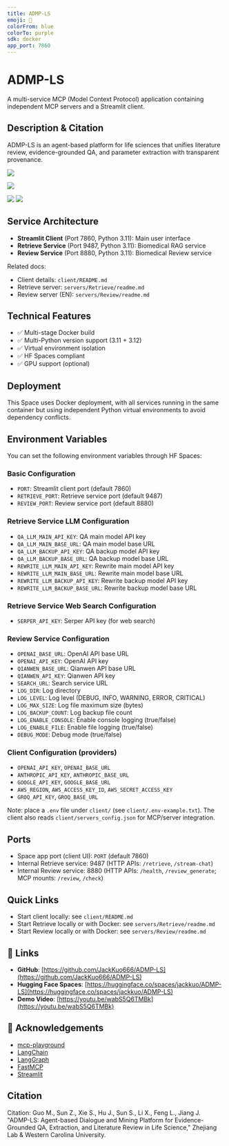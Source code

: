 ```yaml
---
title: ADMP-LS
emoji: 🤖
colorFrom: blue
colorTo: purple
sdk: docker
app_port: 7860
---
```


# ADMP-LS

A multi-service MCP (Model Context Protocol) application containing independent MCP servers and a Streamlit client.

## Description & Citation

ADMP-LS is an agent-based platform for life sciences that unifies literature review, evidence-grounded QA, and parameter extraction with transparent provenance.


![](assets/main_pic.png)

![](assets/main_pic_review.png)

![](assets/extract1.png)
![](assets/extract2.png)
## Service Architecture

- **Streamlit Client** (Port 7860, Python 3.11): Main user interface
- **Retrieve Service** (Port 9487, Python 3.11): Biomedical RAG service
- **Review Service** (Port 8880, Python 3.11): Biomedical Review service

Related docs:
- Client details: `client/README.md`
- Retrieve server: `servers/Retrieve/readme.md`
- Review server (EN): `servers/Review/readme.md`

## Technical Features

- ✅ Multi-stage Docker build
- ✅ Multi-Python version support (3.11 + 3.12)
- ✅ Virtual environment isolation
- ✅ HF Spaces compliant
- ✅ GPU support (optional)

## Deployment

This Space uses Docker deployment, with all services running in the same container but using independent Python virtual environments to avoid dependency conflicts.

## Environment Variables

You can set the following environment variables through HF Spaces:

### Basic Configuration
- `PORT`: Streamlit client port (default 7860)
- `RETRIEVE_PORT`: Retrieve service port (default 9487)
- `REVIEW_PORT`: Review service port (default 8880)

### Retrieve Service LLM Configuration
- `QA_LLM_MAIN_API_KEY`: QA main model API key
- `QA_LLM_MAIN_BASE_URL`: QA main model base URL
- `QA_LLM_BACKUP_API_KEY`: QA backup model API key
- `QA_LLM_BACKUP_BASE_URL`: QA backup model base URL
- `REWRITE_LLM_MAIN_API_KEY`: Rewrite main model API key
- `REWRITE_LLM_MAIN_BASE_URL`: Rewrite main model base URL
- `REWRITE_LLM_BACKUP_API_KEY`: Rewrite backup model API key
- `REWRITE_LLM_BACKUP_BASE_URL`: Rewrite backup model base URL

### Retrieve Service Web Search Configuration
- `SERPER_API_KEY`: Serper API key (for web search)

### Review Service Configuration
- `OPENAI_BASE_URL`: OpenAI API base URL
- `OPENAI_API_KEY`: OpenAI API key
- `QIANWEN_BASE_URL`: Qianwen API base URL
- `QIANWEN_API_KEY`: Qianwen API key
- `SEARCH_URL`: Search service URL
- `LOG_DIR`: Log directory
- `LOG_LEVEL`: Log level (DEBUG, INFO, WARNING, ERROR, CRITICAL)
- `LOG_MAX_SIZE`: Log file maximum size (bytes)
- `LOG_BACKUP_COUNT`: Log backup file count
- `LOG_ENABLE_CONSOLE`: Enable console logging (true/false)
- `LOG_ENABLE_FILE`: Enable file logging (true/false)
- `DEBUG_MODE`: Debug mode (true/false)

### Client Configuration (providers)
- `OPENAI_API_KEY`, `OPENAI_BASE_URL`
- `ANTHROPIC_API_KEY`, `ANTHROPIC_BASE_URL`
- `GOOGLE_API_KEY`, `GOOGLE_BASE_URL`
- `AWS_REGION`, `AWS_ACCESS_KEY_ID`, `AWS_SECRET_ACCESS_KEY`
- `GROQ_API_KEY`, `GROQ_BASE_URL`

Note: place a `.env` file under `client/` (see `client/.env-example.txt`). The client also reads `client/servers_config.json` for MCP/server integration.

## Ports
- Space app port (client UI): `PORT` (default 7860)
- Internal Retrieve service: 9487 (HTTP APIs: `/retrieve`, `/stream-chat`)
- Internal Review service: 8880 (HTTP APIs: `/health`, `/review_generate`; MCP mounts: `/review`, `/check`)

## Quick Links
- Start client locally: see `client/README.md`
- Start Retrieve locally or with Docker: see `servers/Retrieve/readme.md`
- Start Review locally or with Docker: see `servers/Review/readme.md`

## 🔗 Links
- **GitHub**: [https://github.com/JackKuo666/ADMP-LS](https://github.com/JackKuo666/ADMP-LS)
- **Hugging Face Spaces**: [https://huggingface.co/spaces/jackkuo/ADMP-LS](https://huggingface.co/spaces/jackkuo/ADMP-LS)
- **Demo Video**: [https://youtu.be/wabS5Q6TMBk](https://youtu.be/wabS5Q6TMBk)


## 🙏 Acknowledgements

- [mcp-playground](https://github.com/Elkhn/mcp-playground)
- [LangChain](https://github.com/langchain-ai/langchain)
- [LangGraph](https://github.com/langchain-ai/langgraph)
- [FastMCP](https://github.com/jlowin/fastmcp)
- [Streamlit](https://github.com/streamlit/streamlit)

## Citation
Citation: Guo M., Sun Z., Xie S., Hu J., Sun S., Li X., Feng L., Jiang J. "ADMP-LS: Agent-based Dialogue and Mining Platform for Evidence-Grounded QA, Extraction, and Literature Review in Life Science," Zhejiang Lab & Western Carolina University.


